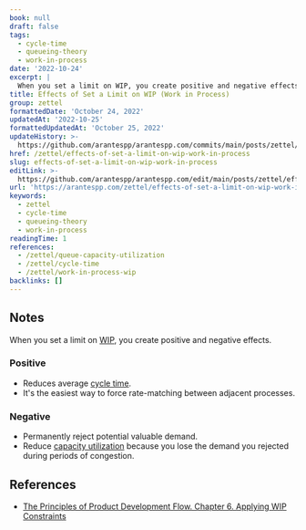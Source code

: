 ```yaml
---
book: null
draft: false
tags:
  - cycle-time
  - queueing-theory
  - work-in-process
date: '2022-10-24'
excerpt: |
  When you set a limit on WIP, you create positive and negative effects.
title: Effects of Set a Limit on WIP (Work in Process)
group: zettel
formattedDate: 'October 24, 2022'
updatedAt: '2022-10-25'
formattedUpdatedAt: 'October 25, 2022'
updateHistory: >-
  https://github.com/arantespp/arantespp.com/commits/main/posts/zettel/effects-of-set-a-limit-on-wip-work-in-process.md
href: /zettel/effects-of-set-a-limit-on-wip-work-in-process
slug: effects-of-set-a-limit-on-wip-work-in-process
editLink: >-
  https://github.com/arantespp/arantespp.com/edit/main/posts/zettel/effects-of-set-a-limit-on-wip-work-in-process.md
url: 'https://arantespp.com/zettel/effects-of-set-a-limit-on-wip-work-in-process'
keywords:
  - zettel
  - cycle-time
  - queueing-theory
  - work-in-process
readingTime: 1
references:
  - /zettel/queue-capacity-utilization
  - /zettel/cycle-time
  - /zettel/work-in-process-wip
backlinks: []
---
```


## Notes

When you set a limit on [WIP](/zettel/work-in-process-wip), you create positive and negative effects.

### Positive

- Reduces average [cycle time](/zettel/cycle-time).
- It's the easiest way to force rate-matching between adjacent processes.

### Negative

- Permanently reject potential valuable demand.
- Reduce [capacity utilization](/zettel/queue-capacity-utilization) because you lose the demand you rejected during periods of congestion.

## References

- [The Principles of Product Development Flow. Chapter 6. Applying WIP Constraints](/books/the-principles-of-product-development-flow)
